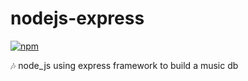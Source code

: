 # nodejs-express

[![npm](https://img.shields.io/npm/v/npm.svg)]()

🎶 node_js using express framework to build a music db

